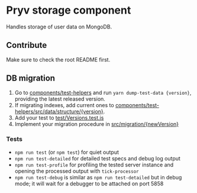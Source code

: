 # Pryv storage component

Handles storage of user data on MongoDB.


## Contribute

Make sure to check the root README first.

## DB migration

1. Go to [components/test-helpers](../test-helpers) and run `yarn dump-test-data {version}`, providing the latest released version.
2. If migrating indexes, add current ones to [components/test-helpers/src/data/structure/{version}](../test-helpers/src/data/structure).
3. Add your test to [test/Versions.test.js](test/Versions.test.js)
4. Implement your migration procedure in [src/migration/{newVersion}](src/migration/)

### Tests

- `npm run test` (or `npm test`) for quiet output
- `npm run test-detailed` for detailed test specs and debug log output
- `npm run test-profile` for profiling the tested server instance and opening the processed output with `tick-processor`
- `npm run test-debug` is similar as `npm run test-detailed` but in debug mode; it will wait for a debugger to be attached on port 5858